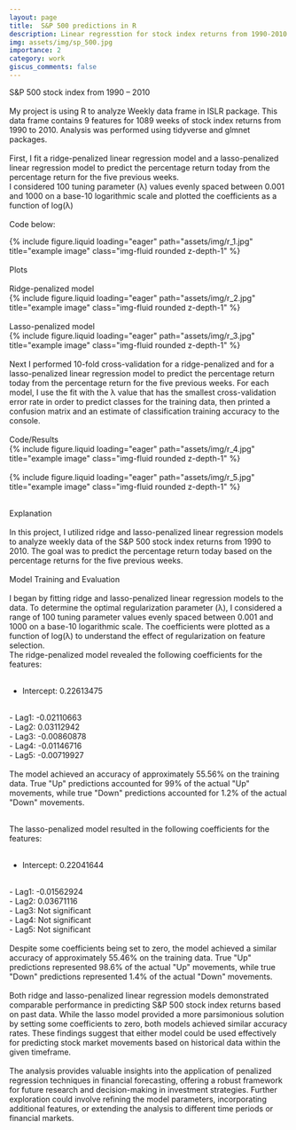 ```yaml
---
layout: page
title:  S&P 500 predictions in R
description: Linear regresstion for stock index returns from 1990-2010 using R
img: assets/img/sp_500.jpg
importance: 2
category: work
giscus_comments: false
---
```


S&P 500 stock index from 1990 – 2010 
<br>
<br>
My project is using R to analyze Weekly data frame in ISLR package. This data frame contains 9 features for 1089 weeks of stock index returns from 1990 to 2010. Analysis was performed using tidyverse and glmnet packages.
<br>
<br>
First, I fit a ridge-penalized linear regression model and a lasso-penalized linear regression model to predict the percentage return today from the percentage return for the five previous weeks.
<br>
I considered 100 tuning parameter (λ) values evenly spaced between 0.001 and 1000 on a base-10 logarithmic scale and plotted the coefficients as a function of log(λ)
<br>
<br>
Code below: 
<br>

<div class="row">
    <div class="col-sm mt-3 mt-md-0">
        {% include figure.liquid loading="eager" path="assets/img/r_1.jpg" title="example image" class="img-fluid rounded z-depth-1" %}
    </div>
</div>

<br>
Plots
<br>
<br>
Ridge-penalized model
<br>

<div class="row">
    <div class="col-sm mt-3 mt-md-0">
        {% include figure.liquid loading="eager" path="assets/img/r_2.jpg" title="example image" class="img-fluid rounded z-depth-1" %}
    </div>
</div>

<br>
Lasso-penalized model
<br>

<div class="row">
    <div class="col-sm mt-3 mt-md-0">
        {% include figure.liquid loading="eager" path="assets/img/r_3.jpg" title="example image" class="img-fluid rounded z-depth-1" %}
    </div>
</div>

<br>
Next I performed 10-fold cross-validation for a ridge-penalized and for a lasso-penalized linear regression model to predict the percentage return today from the percentage return for the five previous weeks. For each model, I use the fit with the λ value that has the smallest cross-validation error rate in order to predict classes for the training data, then printed a confusion matrix and an estimate of classification training accuracy to the console.
<br>
<br>
Code/Results
<br>

<div class="row">
    <div class="col-sm mt-3 mt-md-0">
        {% include figure.liquid loading="eager" path="assets/img/r_4.jpg" title="example image" class="img-fluid rounded z-depth-1" %}
    </div>
</div>

<br>

<div class="row">
    <div class="col-sm mt-3 mt-md-0">
        {% include figure.liquid loading="eager" path="assets/img/r_5.jpg" title="example image" class="img-fluid rounded z-depth-1" %}
    </div>
</div>

<br>

Explanation
<br>
<br>
In this project, I utilized ridge and lasso-penalized linear regression models to analyze weekly data of the S&P 500 stock index returns from 1990 to 2010. The goal was to predict the percentage return today based on the percentage returns for the five previous weeks.
<br>
<br>
Model Training and Evaluation
<br>
<br>
I began by fitting ridge and lasso-penalized linear regression models to the data. To determine the optimal regularization parameter (λ), I considered a range of 100 tuning parameter values evenly spaced between 0.001 and 1000 on a base-10 logarithmic scale. The coefficients were plotted as a function of log(λ) to understand the effect of regularization on feature selection.
<br>
The ridge-penalized model revealed the following coefficients for the features:
<br>
<br>
- Intercept: 0.22613475
<br>
- Lag1: -0.02110663
<br>
- Lag2: 0.03112942
<br>
- Lag3: -0.00860878
<br>
- Lag4: -0.01146716
<br>
- Lag5: -0.00719927
<br>
<br>
The model achieved an accuracy of approximately 55.56% on the training data. True "Up" predictions accounted for 99% of the actual "Up" movements, while true "Down" predictions accounted for 1.2% of the actual "Down" movements.
<br>
<br>
 
The lasso-penalized model resulted in the following coefficients for the features:
<br>
<br>
- Intercept: 0.22041644
<br>
- Lag1: -0.01562924
<br>
- Lag2: 0.03671116
<br>
- Lag3: Not significant
<br>
- Lag4: Not significant
<br>
- Lag5: Not significant
<br>
<br>
Despite some coefficients being set to zero, the model achieved a similar accuracy of approximately 55.46% on the training data. True "Up" predictions represented 98.6% of the actual "Up" movements, while true "Down" predictions represented 1.4% of the actual "Down" movements.
<br>
<br>
Both ridge and lasso-penalized linear regression models demonstrated comparable performance in predicting S&P 500 stock index returns based on past data. While the lasso model provided a more parsimonious solution by setting some coefficients to zero, both models achieved similar accuracy rates. These findings suggest that either model could be used effectively for predicting stock market movements based on historical data within the given timeframe.
<br>
<br>
The analysis provides valuable insights into the application of penalized regression techniques in financial forecasting, offering a robust framework for future research and decision-making in investment strategies. Further exploration could involve refining the model parameters, incorporating additional features, or extending the analysis to different time periods or financial markets.

